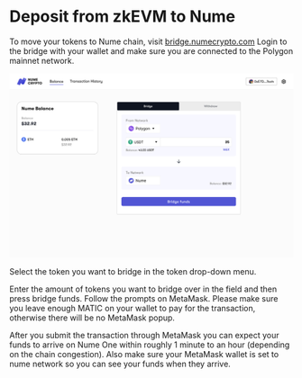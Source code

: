 # Deposit from zkEVM to Nume
To move your tokens to Nume chain, visit [bridge.numecrypto.com](https://bridge.numecrypto.com) Login to the bridge with your wallet and make sure you are connected to the Polygon mainnet network.

![Add network](../images/bridge/bridge.png)

Select the token you want to bridge in the token drop-down menu.

Enter the amount of tokens you want to bridge over in the field and then press bridge funds. Follow the prompts on MetaMask.
Please make sure you leave enough MATIC on your wallet to pay for the transaction, otherwise there will be no MetaMask popup.

After you submit the transaction through MetaMask you can expect your funds to arrive on Nume One within roughly 1 minute to an hour (depending on the chain congestion).
Also make sure your MetaMask wallet is set to nume network so you can see your funds when they arrive.
